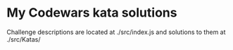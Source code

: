 # My Codewars kata solutions

Challenge descriptions are located at ./src/index.js and solutions to them at ./src/Katas/